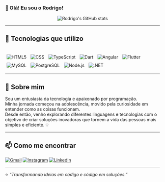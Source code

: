 ### 👋 Olá! Eu sou o Rodrigo!

<div align="center">

![Rodrigo's GitHub stats](https://github-stats-rodrigo.vercel.app/api?username=rodriguera4k&show_icons=true&theme=tokyonight&count_private=true&include_all_commits=true)

</div>

---

## 🚀 Tecnologias que utilizo

<div style="display: inline_block"><br>
 <img style="padding:5px;" align="center" alt="HTML5" src="https://img.shields.io/badge/HTML5-E34F26?style=for-the-badge&logo=html5&logoColor=white">
 <img style="padding:5px;" align="center" alt="CSS" src="https://img.shields.io/badge/CSS-239120?style=for-the-badge&logo=css3&logoColor=white">
 <img style="padding:5px;" align="center" alt="TypeScript" src="https://img.shields.io/badge/TypeScript-007ACC?style=for-the-badge&logo=typescript&logoColor=white">
 <img style="padding:5px;" align="center" alt="Dart" src="https://img.shields.io/badge/Dart-0175C2?style=for-the-badge&logo=dart&logoColor=white">
 <img style="padding:5px;" align="center" alt="Angular" src="https://img.shields.io/badge/Angular-DD0031?style=for-the-badge&logo=angular&logoColor=white">
 <img style="padding:5px;" align="center" alt="Flutter" src="https://img.shields.io/badge/Flutter-02569B?style=for-the-badge&logo=flutter&logoColor=white">
 <img style="padding:5px;" align="center" alt="MySQL" src="https://img.shields.io/badge/MySQL-005C84?style=for-the-badge&logo=mysql&logoColor=white">
 <img style="padding:5px;" align="center" alt="PostgreSQL" src="https://img.shields.io/badge/PostgreSQL-316192?style=for-the-badge&logo=postgresql&logoColor=white">
 <img style="padding:5px;" align="center" alt="Node.js" src="https://img.shields.io/badge/Node.js-43853D?style=for-the-badge&logo=node.js&logoColor=white">
 <img style="padding:5px;" align="center" alt=".NET" src="https://img.shields.io/badge/.NET-5C2D91?style=for-the-badge&logo=.net&logoColor=white">
</div>

---

## 💬 Sobre mim

Sou um entusiasta da tecnologia e apaixonado por programação.  
Minha jornada começou na adolescência, movido pela curiosidade em entender como as coisas funcionam.  
Desde então, venho explorando diferentes linguagens e tecnologias com o objetivo de criar soluções inovadoras que tornem a vida das pessoas mais simples e eficiente. 💡

---

## 📫 Como me encontrar

[![Gmail](https://img.shields.io/badge/-Gmail-D14836?style=for-the-badge&logo=gmail&logoColor=white)](mailto:rodrigogranzotto173@gmail.com)
[![Instagram](https://img.shields.io/badge/-Instagram-E4405F?style=for-the-badge&logo=instagram&logoColor=white)](https://www.instagram.com/digueraah/)
[![LinkedIn](https://img.shields.io/badge/-LinkedIn-0077B5?style=for-the-badge&logo=linkedin&logoColor=white)](https://www.linkedin.com/in/rodrigo-granzotto-0a6abb216/)

---

⭐️ *“Transformando ideias em código e código em soluções.”*
